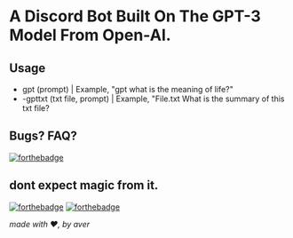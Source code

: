 # A Discord Bot Built On The GPT-3 Model From Open-AI.




## Usage
- gpt (prompt) | Example, "gpt what is the meaning of life?"
- -gpttxt (txt file, prompt) | Example, "File.txt What is the summary of this txt file?

## Bugs? FAQ?
[![forthebadge](https://forthebadge.com/images/badges/works-on-my-machine.svg)](https://forthebadge.com)

## dont expect magic from it. 

[![forthebadge](https://forthebadge.com/images/badges/0-percent-optimized.svg)](https://forthebadge.com) [![forthebadge](https://forthebadge.com/images/badges/made-with-python.svg)](https://forthebadge.com)

*made with ❤️, by aver*
